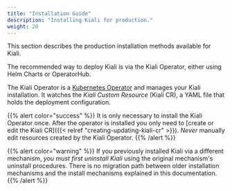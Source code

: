 ```yaml
---
title: "Installation Guide"
description: "Installing Kiali for production."
weight: 20
---
```


This section describes the production installation methods available for Kiali.

The recommended way to deploy Kiali is via the Kiali Operator, either using Helm Charts or OperatorHub.

The Kiali Operator is a [Kubernetes Operator](https://coreos.com/operators/)
and manages your Kiali installation. It watches the _Kiali Custom Resource_
(Kiali CR), a YAML file that holds the deployment configuration.

{{% alert color="success" %}}
It is only necessary to install the Kiali Operator once. After the
operator is installed you only need to [create or edit the Kiali CR]({{< relref "creating-updating-kiali-cr" >}}). *Never* manually
edit resources created by the Kiali Operator.
{{% /alert %}}

{{% alert color="warning" %}}
If you previously installed Kiali via a different mechanism, *you
must first uninstall Kiali* using the original mechanism's uninstall procedures.
There is no migration path between older installation mechanisms and the
install mechanisms explained in this documentation.
{{% /alert %}}

